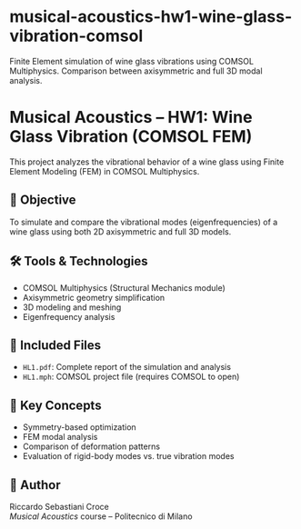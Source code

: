# musical-acoustics-hw1-wine-glass-vibration-comsol
Finite Element simulation of wine glass vibrations using COMSOL Multiphysics. Comparison between axisymmetric and full 3D modal analysis.

# Musical Acoustics – HW1: Wine Glass Vibration (COMSOL FEM)

This project analyzes the vibrational behavior of a wine glass using Finite Element Modeling (FEM) in COMSOL Multiphysics.

## 🎯 Objective
To simulate and compare the vibrational modes (eigenfrequencies) of a wine glass using both 2D axisymmetric and full 3D models.

## 🛠️ Tools & Technologies
- COMSOL Multiphysics (Structural Mechanics module)
- Axisymmetric geometry simplification
- 3D modeling and meshing
- Eigenfrequency analysis

## 📄 Included Files
- `HL1.pdf`: Complete report of the simulation and analysis
- `HL1.mph`: COMSOL project file (requires COMSOL to open)

## 📌 Key Concepts
- Symmetry-based optimization
- FEM modal analysis
- Comparison of deformation patterns
- Evaluation of rigid-body modes vs. true vibration modes

## 👤 Author
Riccardo Sebastiani Croce  
*Musical Acoustics* course – Politecnico di Milano


